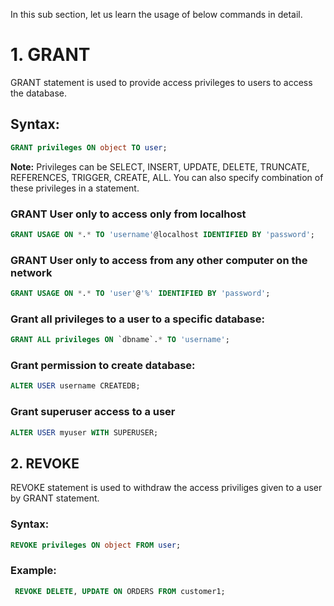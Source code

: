 In this sub section, let us learn the usage of below commands in detail.

# 1. GRANT
GRANT statement is used to provide access privileges to users to access the database.

## Syntax:
```sql
GRANT privileges ON object TO user;
```

**Note:** Privileges can be SELECT, INSERT, UPDATE, DELETE, TRUNCATE, REFERENCES, TRIGGER, CREATE, ALL. You can also specify combination of these privileges in a statement.


### GRANT User only to access only from localhost

```sql
GRANT USAGE ON *.* TO 'username'@localhost IDENTIFIED BY 'password';
```

### GRANT User only to access from any other computer on the network

```sql
GRANT USAGE ON *.* TO 'user'@'%' IDENTIFIED BY 'password';
```

### Grant all privileges to a user to a specific database: 

```sql
GRANT ALL privileges ON `dbname`.* TO 'username';
```


### Grant permission to create database:
```sql
ALTER USER username CREATEDB;
```


### Grant superuser access to a user
```sql
ALTER USER myuser WITH SUPERUSER;
```


## 2. REVOKE
 REVOKE statement is used to withdraw the access priviliges given to a user by GRANT statement.

### Syntax:

```sql
REVOKE privileges ON object FROM user;
```

### Example:
```sql
 REVOKE DELETE, UPDATE ON ORDERS FROM customer1;
 ```
